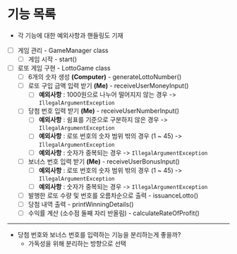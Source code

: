 # 기능 목록
+ 각 기능에 대한 예외사항과 핸들링도 기재

- [ ] 게임 관리 - GameManager class
    - [ ] 게임 시작 - start()
- [ ] 로또 게임 구현 - LottoGame class
    - [ ] 6개의 숫자 생성 **(Computer)** - generateLottoNumber()
    - [ ] 로또 구입 금액 입력 받기 **(Me)** - receiveUserMoneyInput()
      - [ ] **예외사항** : 1000원으로 나누어 떨어지지 않는 경우 -> `IllegalArgumentException`
    - [ ] 당첨 번호 입력 받기 **(Me)** - receiveUserNumberInput()
      - [ ] **예외사항** : 쉼표를 기준으로 구분하지 않은 경우 -> `IllegalArgumentException`
      - [ ] **예외사항** : 로또 번호의 숫자 범위 밖의 경우 (1 ~ 45) -> `IllegalArgumentException`
      - [ ] **예외사항** : 숫자가 중복되는 경우 -> `IllegalArgumentException`
    - [ ] 보너스 번호 입력 받기 **(Me)** - receiveUserBonusInput()
      - [ ] **예외사항** : 로또 번호의 숫자 범위 밖의 경우 (1 ~ 45) -> `IllegalArgumentException`
      - [ ] **예외사항** : 숫자가 중복되는 경우 -> `IllegalArgumentException`
    - [ ] 발행한 로또 수량 및 번호를 오름차순으로 출력 - issuanceLotto()
    - [ ] 당첨 내역 출력 - printWinningDetails()
    - [ ] 수익률 계산 (소수점 둘째 자리 반올림) - calculateRateOfProfit()

-------

* 당첨 번호와 보너스 번호를 입력하는 기능을 분리하는게 좋을까?
  * 가독성을 위해 분리하는 방향으로 선택